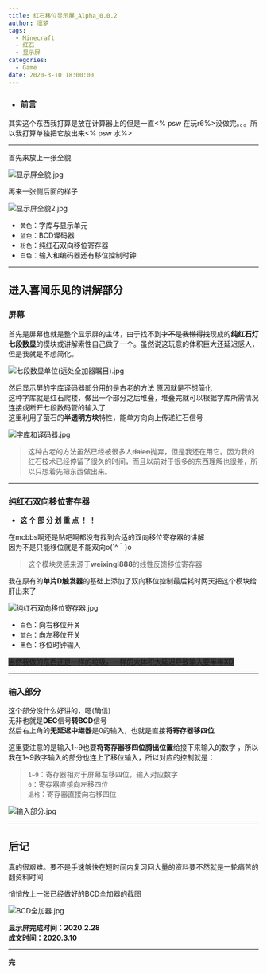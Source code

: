 ```yaml
---
title: 红石移位显示屏_Alpha_0.0.2
author: 凛梦
tags:
  - Minecraft
  - 红石
  - 显示屏
categories:
  - Game
date: 2020-3-10 18:00:00
---
```


- ### **前言**

其实这个东西我打算是放在计算器上的但是一直<% psw 在玩r6%>没做完。。。所以我打算单独把它放出来<% psw 水%>

---

首先来放上一张全貌

![显示屏全貌.jpg](https://i.loli.net/2020/03/10/WU7kJmIdgPM5KsY.jpg)

<!--more-->

再来一张侧后面的样子

![显示屏全貌2.jpg](https://i.loli.net/2020/03/10/5YxMoIcznXZa1KV.jpg)

- `黄色`：字库与显示单元  
- `蓝色`：BCD译码器  
- `粉色`：纯红石双向移位寄存器  
- `白色`：输入和编码器还有移位控制时钟  

---

## 进入喜闻乐见的讲解部分

### 屏幕

首先是屏幕也就是整个显示屏的主体，由于找不到~~才不是我懒得找~~现成的**纯红石灯七段数显**的模块或讲解索性自己做了一个。虽然说这玩意的体积巨大还延迟感人，但是我就是不想简化。

![七段数显单位(远处全加器瞩目).jpg](https://i.loli.net/2020/03/10/4in1SowZVqkYRfN.jpg)

然后显示屏的字库译码器部分用的是古老的方法 原因就是不想简化  
这种字库就是红石爬楼，做出一个部分之后堆叠，堆叠完就可以根据字库所需情况连接或断开七段数码管的输入了  
这里利用了萤石的**半透明方块**特性，能单方向向上传递红石信号

![字库和译码器.jpg](https://i.loli.net/2020/03/10/jvcltnzgPqJTW4u.jpg)

> 这种古老的方法虽然已经被很多人~~dalao~~抛弃，但是我还在用它。因为我的红石技术已经停留了很久的时间，而且以前对于很多的东西理解也很差，所以只想着先把东西做出来。

---

### 纯红石双向移位寄存器

- **这 个 部 分 划 重 点 ！ ！**

在mcbbs啊还是贴吧啊都没有找到合适的双向移位寄存器的讲解  
因为不是只能移位就是不能双向o(´^｀)o  
> 这个模块灵感来源于**weixingl888**的线性反馈移位寄存器  

我在原有的**单片D触发器**的基础上添加了双向移位控制最后耗时两天把这个模块给肝出来了

![纯红石双向移位寄存器.jpg](https://i.loli.net/2020/03/10/qdNjF8rc5Dsafkh.jpg)

- `白色`：向右移位开关  
- `蓝色`：向左移位开关  
- `黑色`：移位时钟输入  


~~<span style="background:#403E3E;">当然我做的东西还是一样的垃圾，一样的大体积大延迟导致输入要半年XD</span>~~

----

### 输入部分

这个部分没什么好讲的，嗯(确信)  
无非也就是**DEC**信号**转BCD**信号  
然后右上角的**无延迟中继器**是0的输入，也就是直接**将寄存器移四位**

这里要注意的是输入1\~9也要**将寄存器移四位腾出位置**给接下来输入的数字  ，所以我在1\~9数字输入的部分也连上了移位输入，所以对应的控制就是：
> `1~9`：寄存器相对于屏幕左移四位，输入对应数字  
`0`：寄存器直接向左移四位  
`退格`：寄存器直接向右移四位  

![输入部分.jpg](https://i.loli.net/2020/03/10/tJZC7yYpbedDsB1.jpg)

---

## 后记

真的很艰难。要不是手速够快在短时间内复习回大量的资料要不然就是一轮痛苦的翻资料时间  

悄悄放上一张已经做好的BCD全加器的截图  

![BCD全加器.jpg](https://i.loli.net/2020/03/10/gcUIFkMp128ye3v.jpg)  


**显示屏完成时间：2020.2.28**   
**成文时间：2020.3.10**  

---

**完**